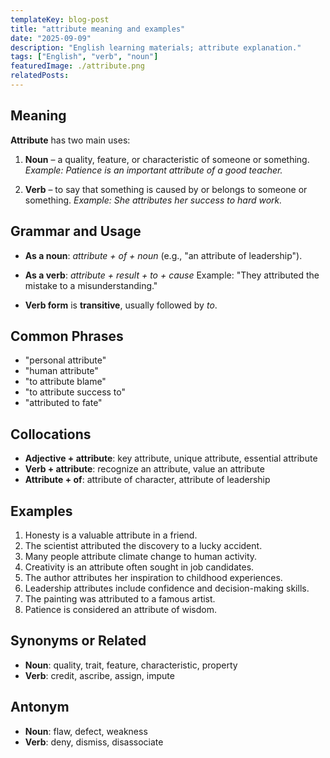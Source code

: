 ```yaml
---
templateKey: blog-post
title: "attribute meaning and examples"
date: "2025-09-09"
description: "English learning materials; attribute explanation."
tags: ["English", "verb", "noun"]
featuredImage: ./attribute.png
relatedPosts:
---
```


## Meaning

**Attribute** has two main uses:

1. **Noun** – a quality, feature, or characteristic of someone or something.
   _Example: Patience is an important attribute of a good teacher._

2. **Verb** – to say that something is caused by or belongs to someone or something.
   _Example: She attributes her success to hard work._

## Grammar and Usage

- **As a noun**:
  _attribute + of + noun_ (e.g., "an attribute of leadership").

- **As a verb**:
  _attribute + result + to + cause_
  Example: "They attributed the mistake to a misunderstanding."

- **Verb form** is **transitive**, usually followed by _to_.

## Common Phrases

- "personal attribute"
- "human attribute"
- "to attribute blame"
- "to attribute success to"
- "attributed to fate"

## Collocations

- **Adjective + attribute**: key attribute, unique attribute, essential attribute
- **Verb + attribute**: recognize an attribute, value an attribute
- **Attribute + of**: attribute of character, attribute of leadership

## Examples

1. Honesty is a valuable attribute in a friend.
2. The scientist attributed the discovery to a lucky accident.
3. Many people attribute climate change to human activity.
4. Creativity is an attribute often sought in job candidates.
5. The author attributes her inspiration to childhood experiences.
6. Leadership attributes include confidence and decision-making skills.
7. The painting was attributed to a famous artist.
8. Patience is considered an attribute of wisdom.

## Synonyms or Related

- **Noun**: quality, trait, feature, characteristic, property
- **Verb**: credit, ascribe, assign, impute

## Antonym

- **Noun**: flaw, defect, weakness
- **Verb**: deny, dismiss, disassociate
